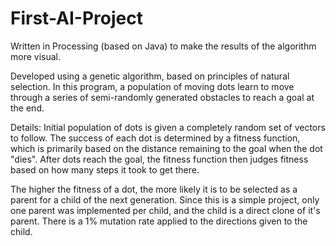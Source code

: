 # First-AI-Project

Written in Processing (based on Java) to make the results of the algorithm more visual. 

Developed using a genetic algorithm, based on principles of natural selection. In this program, a population of moving dots learn to move through
a series of semi-randomly generated obstacles to reach a goal at the end. 

Details:
Initial population of dots is given a completely random set of vectors to follow. The success of each dot is determined by a fitness function, 
which is primarily based on the distance remaining to the goal when the dot "dies". After dots reach the goal, the fitness function then judges fitness
based on how many steps it took to get there. 

The higher the fitness of a dot, the more likely it is to be selected as a parent for a child of the next generation. Since this is a simple project,
only one parent was implemented per child, and the child is a direct clone of it's parent. There is a 1% mutation rate applied to the directions given to
the child. 
